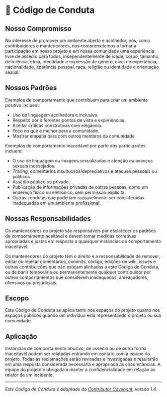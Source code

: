 # 📜 Código de Conduta

## Nosso Compromisso

No interesse de promover um ambiente aberto e acolhedor, nós, como contribuidores e mantenedores, nos comprometemos a tornar a participação em nosso projeto e em nossa comunidade uma experiência livre de assédio para todos, independentemente de idade, corpo, tamanho, deficiência, etnia, identidade e expressão de gênero, nível de experiência, nacionalidade, aparência pessoal, raça, religião ou identidade e orientação sexual.

## Nossos Padrões

Exemplos de comportamento que contribuem para criar um ambiente positivo incluem:

- Uso de linguagem acolhedora e inclusiva.
- Respeito por diferentes pontos de vista e experiências.
- Aceitar críticas construtivas com elegância.
- Foco no que é melhor para a comunidade.
- Mostrar empatia para com outros membros da comunidade.

Exemplos de comportamento inaceitável por parte dos participantes incluem:

- O uso de linguagem ou imagens sexualizadas e atenção ou avanços sexuais indesejados.
- *Trolling*, comentários insultuosos/depreciativos e ataques pessoais ou políticos.
- Assédio público ou privado.
- Publicação de informações privadas de outras pessoas, como um endereço físico ou eletrônico, sem permissão explícita.
- Outras condutas que poderiam razoavelmente ser consideradas inadequadas em um ambiente profissional.

## Nossas Responsabilidades

Os mantenedores do projeto são responsáveis por esclarecer os padrões de comportamento aceitável e devem tomar medidas corretivas apropriadas e justas em resposta a quaisquer instâncias de comportamento inaceitável.

Os mantenedores do projeto têm o direito e a responsabilidade de remover, editar ou rejeitar comentários, commits, código, edições de wiki, issues e outras contribuições que não estejam alinhadas a este Código de Conduta, ou de banir temporária ou permanentemente qualquer contribuidor por outros comportamentos que considerem inadequados, ameaçadores, ofensivos ou prejudiciais.

## Escopo

Este Código de Conduta se aplica tanto nos espaços do projeto quanto nos espaços públicos quando um indivíduo está representando o projeto ou sua comunidade.

## Aplicação

Instâncias de comportamento abusivo, de assédio ou de outra forma inaceitável podem ser relatadas entrando em contato com a equipe do projeto. Todas as reclamações serão revisadas e investigadas e resultarão em uma resposta considerada necessária e apropriada às circunstâncias. A equipe do projeto é obrigada a manter a confidencialidade em relação ao relator de um incidente.

---

*Este Código de Conduta é adaptado do [Contributor Covenant](https://www.contributor-covenant.org), versão 1.4.*
